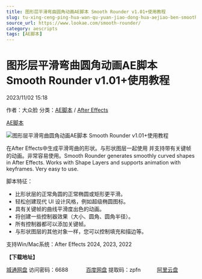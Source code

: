 ```yaml
---
title: 图形层平滑弯曲圆角动画AE脚本 Smooth Rounder v1.01+使用教程
slug: tu-xing-ceng-ping-hua-wan-qu-yuan-jiao-dong-hua-aejiao-ben-smooth-rounder-v1-01-shi-yong-jiao-cheng
source_url: https://www.lookae.com/smooth-rounder/
category: aescripts
tags: [AE脚本]
---
```

# 图形层平滑弯曲圆角动画AE脚本 Smooth Rounder v1.01+使用教程

2023/11/02 15:18

作者：大众脸
分类：[AE脚本](https://www.lookae.com/after-effects/aescripts/) / [After Effects](https://www.lookae.com/after-effects/)

[AE脚本](https://www.lookae.com/tag/ae%e8%84%9a%e6%9c%ac/)

![图形层平滑弯曲圆角动画AE脚本 Smooth Rounder v1.01+使用教程](https://www.lookae.com/wp-content/uploads/2023/11/Smooth-Rounder.jpg "图形层平滑弯曲圆角动画AE脚本 Smooth Rounder v1.01+使用教程-LookAE.com")

在After Effects中生成平滑弯曲的形状。与形状图层一起使用 并支持带有关键帧的动画。非常容易使用。Smooth Rounder generates smoothly curved shapes in After Effects. Works with Shape Layers and supports animation with keyframes. Very easy to use.

脚本特征：

* 比形状层的正常角圆的正常椭圆或矩形更平滑。
* 轻松创建现代 UI 设计风格，例如超级椭圆图标。
* 具有关键帧的曲线平滑度出色的动画。
* 将创建一些控制器效果（大小、圆角、圆角半径）。
* 所有控制器都可以添加关键帧。
* 与形状图层的其他对象一样，您可以控制填充和描边等。

支持Win/Mac系统：After Effects 2024, 2023, 2022

**【下载地址】**

[城通网盘](https://url70.ctfile.com/f/2827370-968803273-f74087?p=4431) 访问密码：6688            [百度网盘](https://pan.baidu.com/s/1dI8jhgZbU0y2tDOuMOZhkw?pwd=zpfn) 提取码：zpfn           [阿里云盘](https://www.aliyundrive.com/s/mXUscFC4QgS)
